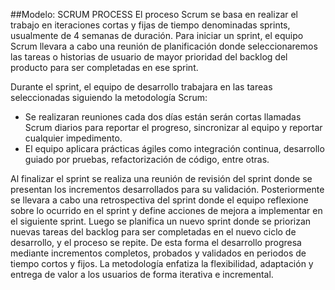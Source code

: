 ##Modelo: SCRUM PROCESS
El proceso Scrum se basa en realizar el trabajo en iteraciones cortas y fijas de tiempo denominadas sprints, usualmente de 4 semanas de duración.
Para iniciar un sprint, el equipo Scrum llevara a cabo una reunión de planificación donde seleccionaremos las tareas o historias de usuario de mayor
prioridad del backlog del producto para ser completadas en ese sprint.

Durante el sprint, el equipo de desarrollo trabajara en las tareas seleccionadas siguiendo la metodología Scrum:
- Se realizaran reuniones cada dos días están serán cortas llamadas Scrum diarios para reportar el progreso, sincronizar al equipo y reportar cualquier impedimento.
- El equipo aplicara prácticas ágiles como integración continua, desarrollo guiado por pruebas, refactorización de código, entre otras.

Al finalizar el sprint se realiza una reunión de revisión del sprint donde se presentan los incrementos desarrollados para su validación.
Posteriormente se llevara a cabo una retrospectiva del sprint donde el equipo reflexione sobre lo ocurrido en el sprint y define acciones de mejora a implementar
en el siguiente sprint.
Luego se planifica un nuevo sprint donde se priorizan nuevas tareas del backlog para ser completadas en el nuevo ciclo de desarrollo, y el proceso se repite.
De esta forma el desarrollo progresa mediante incrementos completos, probados y validados en periodos de tiempo cortos y fijos. 
La metodología enfatiza la flexibilidad, adaptación y entrega de valor a los usuarios de forma iterativa e incremental.
